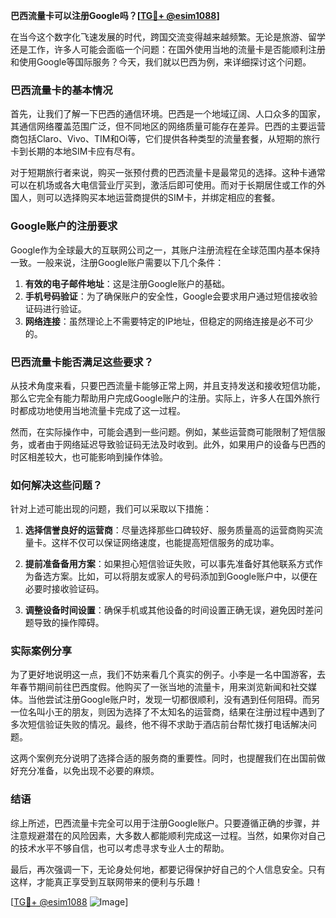 **巴西流量卡可以注册Google吗？[[TG💪+ @esim1088](https://t.me/s/esim1088)]**

在当今这个数字化飞速发展的时代，跨国交流变得越来越频繁。无论是旅游、留学还是工作，许多人可能会面临一个问题：在国外使用当地的流量卡是否能顺利注册和使用Google等国际服务？今天，我们就以巴西为例，来详细探讨这个问题。

### 巴西流量卡的基本情况

首先，让我们了解一下巴西的通信环境。巴西是一个地域辽阔、人口众多的国家，其通信网络覆盖范围广泛，但不同地区的网络质量可能存在差异。巴西的主要运营商包括Claro、Vivo、TIM和Oi等，它们提供各种类型的流量套餐，从短期的旅行卡到长期的本地SIM卡应有尽有。

对于短期旅行者来说，购买一张预付费的巴西流量卡是最常见的选择。这种卡通常可以在机场或各大电信营业厅买到，激活后即可使用。而对于长期居住或工作的外国人，则可以选择购买本地运营商提供的SIM卡，并绑定相应的套餐。

### Google账户的注册要求

Google作为全球最大的互联网公司之一，其账户注册流程在全球范围内基本保持一致。一般来说，注册Google账户需要以下几个条件：

1. **有效的电子邮件地址**：这是注册Google账户的基础。
2. **手机号码验证**：为了确保账户的安全性，Google会要求用户通过短信接收验证码进行验证。
3. **网络连接**：虽然理论上不需要特定的IP地址，但稳定的网络连接是必不可少的。

### 巴西流量卡能否满足这些要求？

从技术角度来看，只要巴西流量卡能够正常上网，并且支持发送和接收短信功能，那么它完全有能力帮助用户完成Google账户的注册。实际上，许多人在国外旅行时都成功地使用当地流量卡完成了这一过程。

然而，在实际操作中，可能会遇到一些问题。例如，某些运营商可能限制了短信服务，或者由于网络延迟导致验证码无法及时收到。此外，如果用户的设备与巴西的时区相差较大，也可能影响到操作体验。

### 如何解决这些问题？

针对上述可能出现的问题，我们可以采取以下措施：

1. **选择信誉良好的运营商**：尽量选择那些口碑较好、服务质量高的运营商购买流量卡。这样不仅可以保证网络速度，也能提高短信服务的成功率。
   
2. **提前准备备用方案**：如果担心短信验证失败，可以事先准备好其他联系方式作为备选方案。比如，可以将朋友或家人的号码添加到Google账户中，以便在必要时接收验证码。

3. **调整设备时间设置**：确保手机或其他设备的时间设置正确无误，避免因时差问题导致的操作障碍。

### 实际案例分享

为了更好地说明这一点，我们不妨来看几个真实的例子。小李是一名中国游客，去年春节期间前往巴西度假。他购买了一张当地的流量卡，用来浏览新闻和社交媒体。当他尝试注册Google账户时，发现一切都很顺利，没有遇到任何阻碍。而另一位名叫小王的朋友，则因为选择了不太知名的运营商，结果在注册过程中遇到了多次短信验证失败的情况。最终，他不得不求助于酒店前台帮忙拨打电话解决问题。

这两个案例充分说明了选择合适的服务商的重要性。同时，也提醒我们在出国前做好充分准备，以免出现不必要的麻烦。

### 结语

综上所述，巴西流量卡完全可以用于注册Google账户。只要遵循正确的步骤，并注意规避潜在的风险因素，大多数人都能顺利完成这一过程。当然，如果你对自己的技术水平不够自信，也可以考虑寻求专业人士的帮助。

最后，再次强调一下，无论身处何地，都要记得保护好自己的个人信息安全。只有这样，才能真正享受到互联网带来的便利与乐趣！

[[TG💪+ @esim1088](https://t.me/s/esim1088) ![Image](https://i.postimg.cc/4NQfJmqS/Snipaste-2025-05-13-00-14-12.png)]